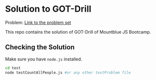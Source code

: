 # Solution to GOT-Drill

Problem: [Link to the problem set](https://github.com/nodelike/GOT-Drill/blob/master/problems/instructions_1_1.md)

This repo contains the solution of GOT-Drill of Mountblue JS Bootcamp.

## Checking the Solution

Make sure you have `node.js` installed.

```bash
cd test
node testCountAllPeople.js #or any other testProblem file
```